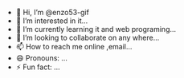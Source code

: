 - 👋 Hi, I’m @enzo53-gif
- 👀 I’m interested in it...
- 🌱 I’m currently learning it and web programing...
- 💞️ I’m looking to collaborate on any where...
- 📫 How to reach me online ,email...
- 😄 Pronouns: ...
- ⚡ Fun fact: ...

<!---
enzo53-gif/enzo53-gif is a ✨ special ✨ repository because its `README.md` (this file) appears on your GitHub profile.
You can click the Preview link to take a look at your changes.
--->
